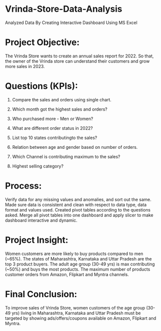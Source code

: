# Vrinda-Store-Data-Analysis
Analyzed Data By Creating Interactive Dashboard Using MS Excel

# Project Objective:
The Vrinda Store wants to create an annual sales report for 2022. So that, the owner of the Vrinda store can understand their customers and grow more sales in 2023.

# Questions (KPIs):
1. Compare the sales and orders using single chart.

2. Which month got the highest sales and orders?

3. Who purchased more - Men or Women?

4. What are different order status in 2022?

5. List top 10 states contributingto the sales?

6. Relation between age and gender based on number of orders.

7. Which Channel is contributing maximum to the sales?

8. Highest selling category?

# Process:
Verify data for any missing values and anomalies, and sort out the same.
Made sure data is consistent and clean with respect to data type, data format and values used.
Created pivot tables according to the questions asked.
Merge all pivot tables into one dashboard and apply slicer to make dashboard interactive and dynamic.

# Project Insight:
Women customers are more likely to buy products compared to men (~65%).
The states of Maharashtra, Karnataka and Uttar Pradesh are the top 3 product buyers.
The adult age group (30-49 yrs) is max contributing (~50%) and buys the most products.
The maximum number of products customer orders from Amazon, Flipkart and Myntra channels.

# Final Conclusion:
To improve sales of Vrinda Store, women customers of the age group (30-49 yrs) living in Maharashtra, Karnataka and Uttar Pradesh must be targeted by showing ads/offers/coupons available on Amazon, Flipkart and Myntra.
